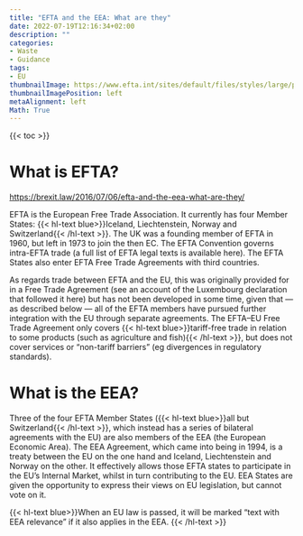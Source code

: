 ```yaml
---
title: "EFTA and the EEA: What are they"
date: 2022-07-19T12:16:34+02:00
description: ""
categories:
- Waste
- Guidance
tags:
- EU
thumbnailImage: https://www.efta.int/sites/default/files/styles/large/public/EFTAENsmall_History_0.jpg
thumbnailImagePosition: left
metaAlignment: left
Math: True
---
```

<!--more-->
{{< toc >}}
# What is EFTA?
https://brexit.law/2016/07/06/efta-and-the-eea-what-are-they/

EFTA is the European Free Trade Association. It currently has four Member States: {{< hl-text blue>}}Iceland, Liechtenstein, Norway and Switzerland{{< /hl-text >}}. The UK was a founding member of EFTA in 1960, but left in 1973 to join the then EC. The EFTA Convention governs intra-EFTA trade (a full list of EFTA legal texts is available here). The EFTA States also enter EFTA Free Trade Agreements with third countries.

As regards trade between EFTA and the EU, this was originally provided for in a Free Trade Agreement (see an account of the Luxembourg declaration that followed it here) but has not been developed in some time, given that — as described below — all of the EFTA members have pursued further integration with the EU through separate agreements. The EFTA–EU Free Trade Agreement only covers {{< hl-text blue>}}tariff-free trade in relation to some products (such as agriculture and fish){{< /hl-text >}}, but does not cover services or “non-tariff barriers” (eg divergences in regulatory standards).

# What is the EEA?

Three of the four EFTA Member States ({{< hl-text blue>}}all but Switzerland{{< /hl-text >}}, which instead has a series of bilateral agreements with the EU) are also members of the EEA (the European Economic Area). The EEA Agreement, which came into being in 1994, is a treaty between the EU on the one hand and Iceland, Liechtenstein and Norway on the other. It effectively allows those EFTA states to participate in the EU’s Internal Market, whilst in turn contributing to the EU. EEA States are given the opportunity to express their views on EU legislation, but cannot vote on it.

{{< hl-text blue>}}When an EU law is passed, it will be marked “text with EEA relevance” if it also applies in the EEA. {{< /hl-text >}}
